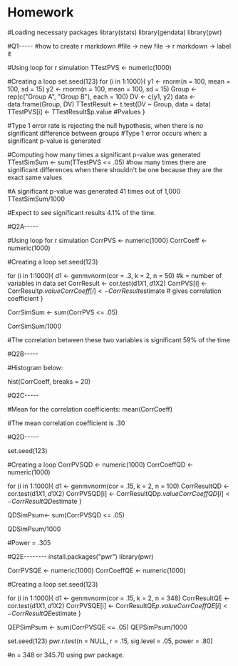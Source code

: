# Homework
#Loading necessary packages
library(stats)
library(gendata)
library(pwr)

#Q1-----
#how to create r markdown
#file -> new file -> r markdown -> label it 

#Using loop for r simulation
TTestPVS <- numeric(1000) 

#Creating a loop
set.seed(123)
for (i in 1:1000){
  y1 <- rnorm(n = 100, mean = 100, sd = 15) 
  y2 <- rnorm(n = 100, mean = 100, sd = 15)
  Group <- rep(c("Group A", "Group B"), each = 100) 
  DV <- c(y1, y2)
  data <- data.frame(Group, DV)
  TTestResult <- t.test(DV ~ Group, data = data)
  TTestPVS[i] <- TTestResult$p.value #Pvalues
}

#Type 1 error rate is rejecting the null hypothesis, when there is no significant difference between groups
#Type 1 error occurs when: a significant p-value is generated

#Computing how many times a significant p-value was generated
TTestSimSum <- sum(TTestPVS <= .05) #how many times there are significant differences when there shouldn't be one because they are the exact same values   

#A significant p-value was generated 41 times out of 1,000 
TTestSimSum/1000

#Expect to see significant results 4.1% of the time. 


#Q2A-----

#Using loop for r simulation
CorrPVS <- numeric(1000) 
CorrCoeff <- numeric(1000) 

#Creating a loop
set.seed(123)

for (i in 1:1000){
  d1 <- genmvnorm(cor = .3, k = 2, n = 50) #k = number of variables in data set
  CorrResult <- cor.test(d1$X1, d1$X2)
  CorrPVS[i] <- CorrResult$p.value
  CorrCoeff[i] <- CorrResult$estimate # gives correlation coefficient 
}

CorrSimSum <- sum(CorrPVS <= .05) 

CorrSimSum/1000

#The correlation between these two variables is significant 59% of the time

#Q2B-----

#Histogram below: 

hist(CorrCoeff, breaks = 20)

#Q2C-----

#Mean for the correlation coefficients:
mean(CorrCoeff)

#The mean correlation coefficient is .30

#Q2D-----

set.seed(123)

#Creating a loop
CorrPVSQD <- numeric(1000) 
CorrCoeffQD <- numeric(1000) 


for (i in 1:1000){
  d1 <- genmvnorm(cor = .15, k = 2, n = 100) 
  CorrResultQD <- cor.test(d1$X1, d1$X2)
  CorrPVSQD[i] <- CorrResultQD$p.value
  CorrCoeffQD[i] <- CorrResultQD$estimate
}

QDSimPsum<- sum(CorrPVSQD <= .05) 

QDSimPsum/1000

#Power = .305


#Q2E--------
install.packages("pwr")
library(pwr)

CorrPVSQE <- numeric(1000) 
CorrCoeffQE <- numeric(1000) 

#Creating a loop
set.seed(123)

for (i in 1:1000){
  d1 <- genmvnorm(cor = .15, k = 2, n = 348) 
  CorrResultQE <- cor.test(d1$X1, d1$X2)
  CorrPVSQE[i] <- CorrResultQE$p.value
  CorrCoeffQE[i] <- CorrResultQE$estimate
}

QEPSimPsum <- sum(CorrPVSQE <= .05) 
QEPSimPsum/1000

set.seed(123) 
pwr.r.test(n = NULL, r = .15, sig.level = .05, power = .80)

#n = 348 or 345.70 using pwr package. 
